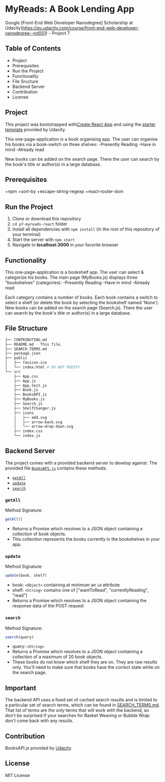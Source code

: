 # MyReads: A Book Lending App
Google [Front-End Web Developer Nanodegree] Scholarship at Udacity(https://eu.udacity.com/course/front-end-web-developer-nanodegree--nd001) - Project 7

## Table of Contents
  
* Project
* Prerequisites
* Run the Project
* Functionality
* File Sructure
* Backend Server
* Contribution
* License

## Project

This project was bootstrapped with[Create React App](https://github.com/facebookincubator/create-react-app) and using the [starter template](https://github.com/udacity/reactnd-project-myreads-starter) provided by Udacity.

This one-page-application is a book organising app. The user can organise his books via a book-switch on three shelves:
-Presently Reading
-Have in mind
-Already read

New books can be added on the search page. There the user can search by the book's title or author(s) in a large database.

## Prerequisites

+npm
+sort-by
+escape-string-regexp
+react-router-dom
 

## Run the Project

 1.  Clone or download this repository
 2.  `cd p7-myreads-react` folder
 3.  Install all dependencies with `npm install` (in the root of this repository of your terminal)
 4.  Start the server with  `npm start`
 5.  Navigate to **localhost:3000** in your favorite browser
 
## Functionality
This one-page-application is a bookshelf app. The user can select & categorize his books.
The main page (MyBooks.js) displays three "bookshelves" (categories):
-Presently Reading
-Have in mind
-Already read

Each category contains a number of books.
Each book contains a switch to select a shelf (or delete the book by selecting the bookshelf named 'None').
New books can be added on the search page (Search.js). 
There the user can search by the book's title or author(s) in a large database.

## File Structure
```bash
├── CONTRIBUTING.md
├── README.md - This file.
├── SEARCH_TERMS.md 
├── package.json 
├── public
│   ├── favicon.ico 
│   └── index.html # DO NOT MODIFY
└── src
    ├── App.css 
    ├── App.js 
    ├── App.test.js
    ├── Book.js 
    ├── BooksAPI.js
    ├── MyBooks.js
    ├── Search.js
    ├── ShelfChanger.js 
    ├── icons 
    │   ├── add.svg
    │   ├── arrow-back.svg
    │   └── arrow-drop-down.svg
    ├── index.css 
    └── index.js 
```

## Backend Server

The project comes with a provided backend server to develop against. The provided file [`BooksAPI.js`](src/BooksAPI.js) contains these methods:

* [`getAll`](#getall)
* [`update`](#update)
* [`search`](#search)

### `getAll`

Method Signature:

```js
getAll()
```

* Returns a Promise which resolves to a JSON object containing a collection of book objects.
* This collection represents the books currently in the bookshelves in your app.

### `update`

Method Signature:

```js
update(book, shelf)
```

* book: `<Object>` containing at minimum an `id` attribute
* shelf: `<String>` contains one of ["wantToRead", "currentlyReading", "read"]  
* Returns a Promise which resolves to a JSON object containing the response data of the POST request

### `search`

Method Signature:

```js
search(query)
```

* query: `<String>`
* Returns a Promise which resolves to a JSON object containing a collection of a maximum of 20 book objects.
* These books do not know which shelf they are on. They are raw results only. You'll need to make sure that books have the correct state while on the search page.

## Important
The backend API uses a fixed set of cached search results and is limited to a particular set of search terms, which can be found in [SEARCH_TERMS.md](SEARCH_TERMS.md). That list of terms are the _only_ terms that will work with the backend, so don't be surprised if your searches for Basket Weaving or Bubble Wrap don't come back with any results.


## Contribution

BooksAPI.js provided by [Udacity](https://eu.udacity.com/)

## License

MIT License
